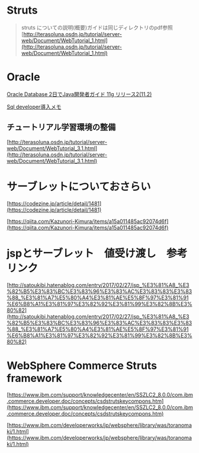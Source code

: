 # Struts

> struts についての説明(概要)ガイドは同じディレクトリのpdf参照  
[http://terasoluna.osdn.jp/tutorial/server-web/Document/WebTutorial_1.html](http://terasoluna.osdn.jp/tutorial/server-web/Document/WebTutorial_1.html)

# Oracle 

[Oracle Database 2日でJava開発者ガイド
11g リリース2(11.2)](https://docs.oracle.com/cd/E16338_01/appdev.112/b56268/toc.htm)

[Sql developer導入メモ](https://qiita.com/kugyu10/items/21dbd1cc1fdd203c28a5)

## チュートリアル学習環境の整備  
[http://terasoluna.osdn.jp/tutorial/server-web/Document/WebTutorial_3.1.html](http://terasoluna.osdn.jp/tutorial/server-web/Document/WebTutorial_3.1.html)

# サーブレットについておさらい
[https://codezine.jp/article/detail/1481](https://codezine.jp/article/detail/1481)

[https://qiita.com/Kazunori-Kimura/items/a15a011485ac92074d6f](https://qiita.com/Kazunori-Kimura/items/a15a011485ac92074d6f)

# jspとサーブレット　値受け渡し　参考リンク
[http://satoukibi.hatenablog.com/entry/2017/02/27/jsp_%E3%81%A8_%E3%82%B5%E3%83%BC%E3%83%96%E3%83%AC%E3%83%83%E3%83%88_%E3%81%A7%E5%80%A4%E3%81%AE%E5%8F%97%E3%81%91%E6%B8%A1%E3%81%97%E3%82%92%E3%81%99%E3%82%8B%E3%80%82](http://satoukibi.hatenablog.com/entry/2017/02/27/jsp_%E3%81%A8_%E3%82%B5%E3%83%BC%E3%83%96%E3%83%AC%E3%83%83%E3%83%88_%E3%81%A7%E5%80%A4%E3%81%AE%E5%8F%97%E3%81%91%E6%B8%A1%E3%81%97%E3%82%92%E3%81%99%E3%82%8B%E3%80%82)

# WebSphere Commerce Struts framework
[https://www.ibm.com/support/knowledgecenter/en/SSZLC2_8.0.0/com.ibm.commerce.developer.doc/concepts/csdstrutskeycompons.htm](https://www.ibm.com/support/knowledgecenter/en/SSZLC2_8.0.0/com.ibm.commerce.developer.doc/concepts/csdstrutskeycompons.htm)

[https://www.ibm.com/developerworks/jp/websphere/library/was/toranomaki/1.html](https://www.ibm.com/developerworks/jp/websphere/library/was/toranomaki/1.html)


